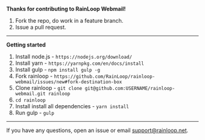 **Thanks for contributing to RainLoop Webmail!**

1. Fork the repo, do work in a feature branch.
2. Issue a pull request.

---

**Getting started**

1. Install node.js - `https://nodejs.org/download/`
2. Install yarn - `https://yarnpkg.com/en/docs/install`
3. Install gulp - `npm install gulp -g`
4. Fork rainloop - `https://github.com/RainLoop/rainloop-webmail/issues/new#fork-destination-box`
5. Clone rainloop - `git clone git@github.com:USERNAME/rainloop-webmail.git rainloop`
6. `cd rainloop`
7. Install install all dependencies - `yarn install`
8. Run gulp - `gulp`

---

If you have any questions, open an issue or email support@rainloop.net.
